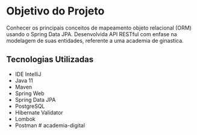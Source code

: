 # Objetivo do Projeto

Conhecer os principais conceitos de mapeamento objeto relacional (ORM) usando o Spring Data JPA. Desenvolvida API RESTful com enfase na modelagem de suas entidades, 
referente a uma academia de ginastica.

## Tecnologias Utilizadas   
* IDE IntelliJ  
* Java 11  
* Maven    
* Spring Web    
* Spring Data JPA
* PostgreSQL 
* Hibernate Validator    
* Lombok     
* Postman
#   a c a d e m i a - d i g i t a l  
 